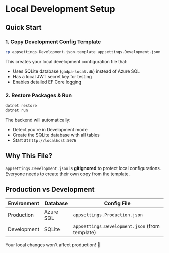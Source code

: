 # Local Development Setup

## Quick Start

### 1. Copy Development Config Template
```bash
cp appsettings.Development.json.template appsettings.Development.json
```

This creates your local development configuration file that:
- Uses SQLite database (`gadpa-local.db`) instead of Azure SQL
- Has a local JWT secret key for testing
- Enables detailed EF Core logging

### 2. Restore Packages & Run
```bash
dotnet restore
dotnet run
```

The backend will automatically:
- Detect you're in Development mode
- Create the SQLite database with all tables
- Start at `http://localhost:5076`

## Why This File?

`appsettings.Development.json` is **gitignored** to protect local configurations.
Everyone needs to create their own copy from the template.

## Production vs Development

| Environment | Database | Config File |
|------------|----------|-------------|
| Production | Azure SQL | `appsettings.Production.json` |
| Development | SQLite | `appsettings.Development.json` (from template) |

Your local changes won't affect production! 🎉
